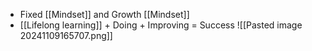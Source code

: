 - Fixed [[Mindset]] and Growth [[Mindset]]
- [[Lifelong learning]] + Doing + Improving = Success ![[Pasted image 20241109165707.png]]